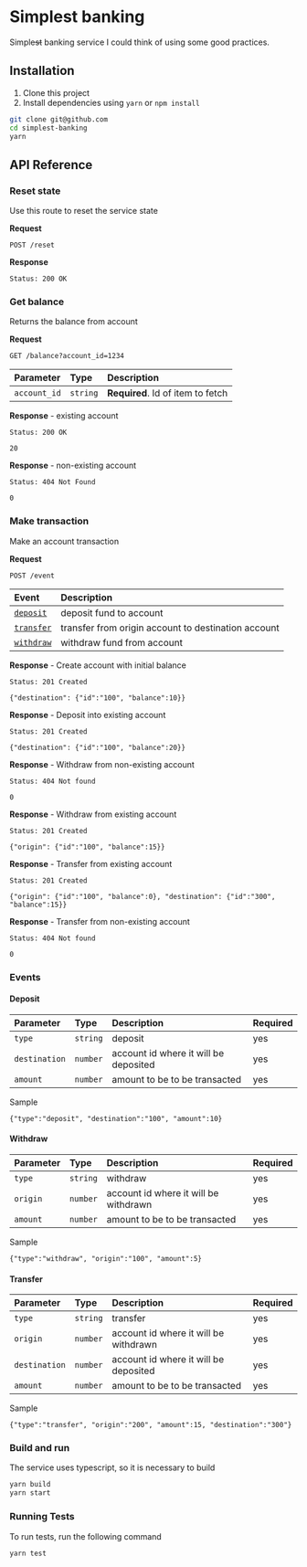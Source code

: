 
# Simplest banking

Simple~~st~~ banking service I could think of using some good practices. 

## Installation
1. Clone this project
2. Install dependencies using `yarn` or `npm install`

```bash
git clone git@github.com
cd simplest-banking
yarn
```

## API Reference

### Reset state
Use this route to reset the service state

**Request**
```http
POST /reset
```

**Response**
```http
Status: 200 OK
```

### Get balance
Returns the balance from account

**Request**
```http
GET /balance?account_id=1234
```

| Parameter    | Type     | Description                       |
| :----------- | :------- | :-------------------------------- |
| `account_id` | `string` | **Required**. Id of item to fetch |

**Response** - existing account
```http
Status: 200 OK

20
```

**Response** - non-existing account
```http
Status: 404 Not Found

0
```

### Make transaction

Make an account transaction

**Request**
```http
POST /event
```

| Event    | Description                                                        |
| :---------------------- | :-------------------------------------------------- |
| [`deposit`](#deposit)   | deposit fund to account                             |
| [`transfer`](#transfer) | transfer from origin account to destination account |
| [`withdraw`](#withdraw) | withdraw fund from account                          |

**Response** - Create account with initial balance
```http
Status: 201 Created

{"destination": {"id":"100", "balance":10}}
```

**Response** - Deposit into existing account
```http
Status: 201 Created

{"destination": {"id":"100", "balance":20}}
```

**Response** - Withdraw from non-existing account
```http
Status: 404 Not found

0
```

**Response** - Withdraw from existing account
```http
Status: 201 Created

{"origin": {"id":"100", "balance":15}}
```

**Response** - Transfer from existing account
```http
Status: 201 Created

{"origin": {"id":"100", "balance":0}, "destination": {"id":"300", "balance":15}}
```

**Response** - Transfer from non-existing account
```http
Status: 404 Not found

0
```


### Events

#### Deposit

| Parameter     | Type     |  Description                          | Required |
| :------------ | :------- | :------------------------------------ | :------- |
| `type`        | `string` | deposit                               | yes      |
| `destination` | `number` | account id where it will be deposited | yes      |
| `amount`      | `number` | amount to be to be transacted         | yes      |

Sample
```
{"type":"deposit", "destination":"100", "amount":10}
```

#### Withdraw

| Parameter    | Type     |  Description                          | Required |
| :----------- | :------- | :------------------------------------ | :------- |
| `type`       | `string` | withdraw                              | yes      |
| `origin`     | `number` | account id where it will be withdrawn | yes      |
| `amount`     | `number` | amount to be to be transacted         | yes      |

Sample
```
{"type":"withdraw", "origin":"100", "amount":5}
```

#### Transfer

| Parameter     | Type     |  Description                          | Required |
| :------------ | :------- | :------------------------------------ | :------- |
| `type`        | `string` | transfer                              | yes      |
| `origin`      | `number` | account id where it will be withdrawn | yes      |
| `destination` | `number` | account id where it will be deposited | yes      |
| `amount`      | `number` | amount to be to be transacted         | yes      |

Sample
```
{"type":"transfer", "origin":"200", "amount":15, "destination":"300"}
```

### Build and run
The service uses typescript, so it is necessary to build 
```bash
yarn build
yarn start
```

### Running Tests

To run tests, run the following command

```bash
yarn test
```